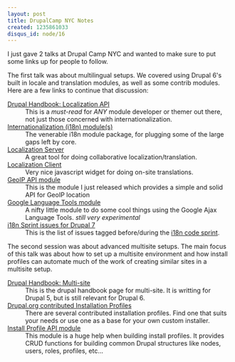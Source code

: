 ```yaml
--- 
layout: post
title: DrupalCamp NYC Notes
created: 1235861033
disqus_id: node/16
---
```

I just gave 2 talks at Drupal Camp NYC and wanted to make sure to put some links up for people to follow.

The first talk was about multilingual setups. We covered using Drupal 6's built in locale and translation modules, as well as some contrib modules.  Here are a few links to continue that discussion:
<dl>
<dt><a href="http://drupal.org/node/322729">Drupal Handbook: Localization API</a></dt>
<dd>This is a <em>must-read</em> for <em>ANY</em> module developer or themer out there, not just those concerned with internationalization.</dd>
<dt><a href="http://drupal.org/project/i18n">Internationalization (i18n) module(s)</a></dt>
<dd>The venerable i18n module package, for plugging some of the large gaps left by core.</dd>
<dt><a href="http://drupal.org/project/l10n_server">Localization Server</a></dt>
<dd>A great tool for doing collaborative localization/translation.</dd>
<dt><a href="http://drupal.org/project/l10n_client">Localization Client</a></dt>
<dd>Very nice javascript widget for doing on-site translations.</dd>
<dt><a href="http://drupal.org/project/geoip">GeoIP API module</a></dt>
<dd>This is the module I just released which provides a simple and solid API for GeoIP location</dd>
<dt><a href="http://drupal.org/project/google_language">Google Language Tools module</a></dt>
<dd>A nifty little module to do some cool things using the Google Ajax Language Tools.  <em>still very experimental</em></dd>
<dt><a href="http://drupal.org/project/issues/3060/term/301">i18n Sprint issues for Drupal 7</a></dt>
<dd>This is the list of issues tagged before/during the <a href="http://groups.drupal.org/node/18812">i18n code sprint</a>.</dd>
</dl>

The second session was about advanced multisite setups.  The main focus of this talk was about how to set up a multisite environment and how install profiles can automate much of the work of creating similar sites in a multisite setup.

<dl>
<dt><a href="http://drupal.org/getting-started/5/install/multi-site">Drupal Handbook: Multi-site</a></dt>
<dd>This is the drupal handbook page for multi-site.  It is writting for Drupal 5, but is still relevant for Drupal 6.</dd>
<dt><a href="http://drupal.org/project/installation+profiles">Drupal.org contributed Installation Profiles</a></dt>
<dd>There are several contributed installation profiles.  Find one that suits your needs or use one as a base for your own custom installer.</dd>
<dt><a href="http://drupal.org/project/install_profile_api">Install Profile API module</a></dt>
<dd>This module is a huge help when building install profiles. It provides CRUD functions for building common Drupal structures like nodes, users, roles, profiles, etc...</dd>
</dl>
